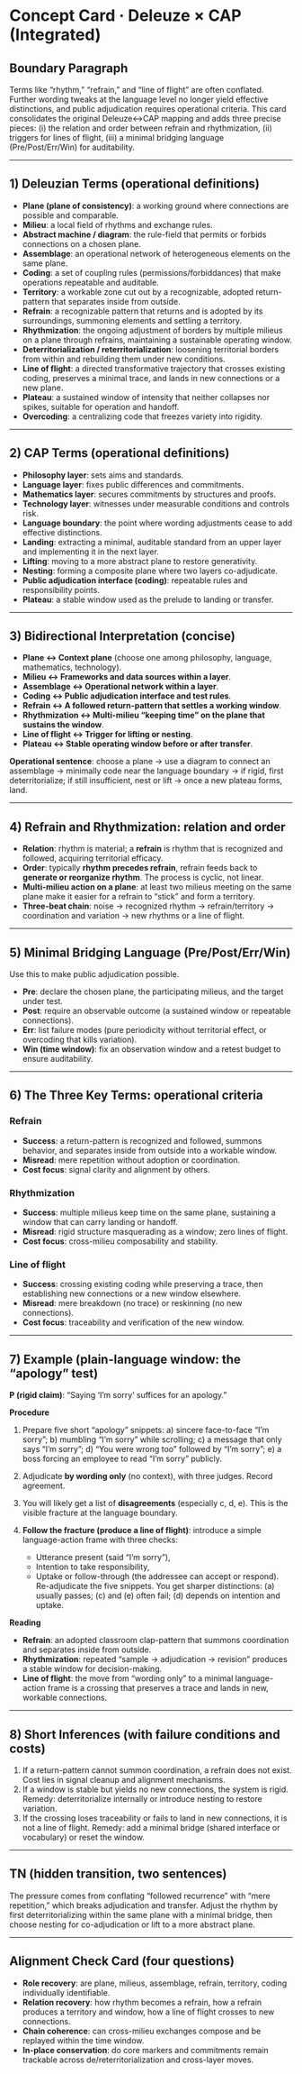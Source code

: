 # Concept Card · Deleuze × CAP (Integrated)

## Boundary Paragraph

Terms like “rhythm,” “refrain,” and “line of flight” are often conflated. Further wording tweaks at the language level no longer yield effective distinctions, and public adjudication requires operational criteria. This card consolidates the original Deleuze↔CAP mapping and adds three precise pieces: (i) the relation and order between refrain and rhythmization, (ii) triggers for lines of flight, (iii) a minimal bridging language (Pre/Post/Err/Win) for auditability.

---

## 1) Deleuzian Terms (operational definitions)

* **Plane (plane of consistency)**: a working ground where connections are possible and comparable.
* **Milieu**: a local field of rhythms and exchange rules.
* **Abstract machine / diagram**: the rule-field that permits or forbids connections on a chosen plane.
* **Assemblage**: an operational network of heterogeneous elements on the same plane.
* **Coding**: a set of coupling rules (permissions/forbiddances) that make operations repeatable and auditable.
* **Territory**: a workable zone cut out by a recognizable, adopted return-pattern that separates inside from outside.
* **Refrain**: a recognizable pattern that returns and is adopted by its surroundings, summoning elements and settling a territory.
* **Rhythmization**: the ongoing adjustment of borders by multiple milieus on a plane through refrains, maintaining a sustainable operating window.
* **Deterritorialization / reterritorialization**: loosening territorial borders from within and rebuilding them under new conditions.
* **Line of flight**: a directed transformative trajectory that crosses existing coding, preserves a minimal trace, and lands in new connections or a new plane.
* **Plateau**: a sustained window of intensity that neither collapses nor spikes, suitable for operation and handoff.
* **Overcoding**: a centralizing code that freezes variety into rigidity.

---

## 2) CAP Terms (operational definitions)

* **Philosophy layer**: sets aims and standards.
* **Language layer**: fixes public differences and commitments.
* **Mathematics layer**: secures commitments by structures and proofs.
* **Technology layer**: witnesses under measurable conditions and controls risk.
* **Language boundary**: the point where wording adjustments cease to add effective distinctions.
* **Landing**: extracting a minimal, auditable standard from an upper layer and implementing it in the next layer.
* **Lifting**: moving to a more abstract plane to restore generativity.
* **Nesting**: forming a composite plane where two layers co-adjudicate.
* **Public adjudication interface (coding)**: repeatable rules and responsibility points.
* **Plateau**: a stable window used as the prelude to landing or transfer.

---

## 3) Bidirectional Interpretation (concise)

* **Plane ↔ Context plane** (choose one among philosophy, language, mathematics, technology).
* **Milieu ↔ Frameworks and data sources within a layer**.
* **Assemblage ↔ Operational network within a layer**.
* **Coding ↔ Public adjudication interface and test rules**.
* **Refrain ↔ A followed return-pattern that settles a working window**.
* **Rhythmization ↔ Multi-milieu “keeping time” on the plane that sustains the window**.
* **Line of flight ↔ Trigger for lifting or nesting**.
* **Plateau ↔ Stable operating window before or after transfer**.

**Operational sentence**: choose a plane → use a diagram to connect an assemblage → minimally code near the language boundary → if rigid, first deterritorialize; if still insufficient, nest or lift → once a new plateau forms, land.

---

## 4) Refrain and Rhythmization: relation and order

* **Relation**: rhythm is material; a **refrain** is rhythm that is recognized and followed, acquiring territorial efficacy.
* **Order**: typically **rhythm precedes refrain**, refrain feeds back to **generate or reorganize rhythm**. The process is cyclic, not linear.
* **Multi-milieu action on a plane**: at least two milieus meeting on the same plane make it easier for a refrain to “stick” and form a territory.
* **Three-beat chain**: noise → recognized rhythm → refrain/territory → coordination and variation → new rhythms or a line of flight.

---

## 5) Minimal Bridging Language (Pre/Post/Err/Win)

Use this to make public adjudication possible.

* **Pre**: declare the chosen plane, the participating milieus, and the target under test.
* **Post**: require an observable outcome (a sustained window or repeatable connections).
* **Err**: list failure modes (pure periodicity without territorial effect, or overcoding that kills variation).
* **Win (time window)**: fix an observation window and a retest budget to ensure auditability.

---

## 6) The Three Key Terms: operational criteria

### Refrain

* **Success**: a return-pattern is recognized and followed, summons behavior, and separates inside from outside into a workable window.
* **Misread**: mere repetition without adoption or coordination.
* **Cost focus**: signal clarity and alignment by others.

### Rhythmization

* **Success**: multiple milieus keep time on the same plane, sustaining a window that can carry landing or handoff.
* **Misread**: rigid structure masquerading as a window; zero lines of flight.
* **Cost focus**: cross-milieu composability and stability.

### Line of flight

* **Success**: crossing existing coding while preserving a trace, then establishing new connections or a new window elsewhere.
* **Misread**: mere breakdown (no trace) or reskinning (no new connections).
* **Cost focus**: traceability and verification of the new window.

---

## 7) Example (plain-language window: the “apology” test)

**P (rigid claim)**: “Saying ‘I’m sorry’ suffices for an apology.”

**Procedure**

1. Prepare five short “apology” snippets:
   a) sincere face-to-face “I’m sorry”;
   b) mumbling “I’m sorry” while scrolling;
   c) a message that only says “I’m sorry”;
   d) “You were wrong too” followed by “I’m sorry”;
   e) a boss forcing an employee to read “I’m sorry” publicly.
2. Adjudicate **by wording only** (no context), with three judges. Record agreement.
3. You will likely get a list of **disagreements** (especially c, d, e). This is the visible fracture at the language boundary.
4. **Follow the fracture (produce a line of flight)**: introduce a simple language-action frame with three checks:

   * Utterance present (said “I’m sorry”),
   * Intention to take responsibility,
   * Uptake or follow-through (the addressee can accept or respond).
     Re-adjudicate the five snippets. You get sharper distinctions: (a) usually passes; (c) and (e) often fail; (d) depends on intention and uptake.

**Reading**

* **Refrain**: an adopted classroom clap-pattern that summons coordination and separates inside from outside.
* **Rhythmization**: repeated “sample → adjudication → revision” produces a stable window for decision-making.
* **Line of flight**: the move from “wording only” to a minimal language-action frame is a crossing that preserves a trace and lands in new, workable connections.

---

## 8) Short Inferences (with failure conditions and costs)

1. If a return-pattern cannot summon coordination, a refrain does not exist. Cost lies in signal cleanup and alignment mechanisms.
2. If a window is stable but yields no new connections, the system is rigid. Remedy: deterritorialize internally or introduce nesting to restore variation.
3. If the crossing loses traceability or fails to land in new connections, it is not a line of flight. Remedy: add a minimal bridge (shared interface or vocabulary) or reset the window.

---

## TN (hidden transition, two sentences)

The pressure comes from conflating “followed recurrence” with “mere repetition,” which breaks adjudication and transfer. Adjust the rhythm by first deterritorializing within the same plane with a minimal bridge, then choose nesting for co-adjudication or lift to a more abstract plane.

---

## Alignment Check Card (four questions)

* **Role recovery**: are plane, milieus, assemblage, refrain, territory, coding individually identifiable.
* **Relation recovery**: how rhythm becomes a refrain, how a refrain produces a territory and window, how a line of flight crosses to new connections.
* **Chain coherence**: can cross-milieu exchanges compose and be replayed within the time window.
* **In-place conservation**: do core markers and commitments remain trackable across de/reterritorialization and cross-layer moves.
